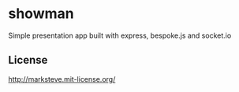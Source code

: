 # showman

Simple presentation app built with express, bespoke.js and socket.io

## License
http://marksteve.mit-license.org/
